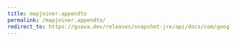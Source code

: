 ```yaml
---
title: mapjoiner.appendto
permalink: /mapjoiner.appendto/
redirect_to: https://guava.dev/releases/snapshot-jre/api/docs/com/google/common/base/Joiner.MapJoiner.html#appendTo-A-java.util.Map-
---
```

